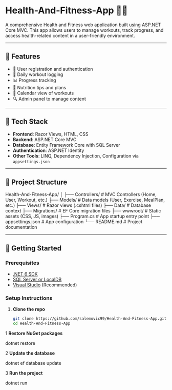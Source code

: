 # Health-And-Fitness-App 🏋️‍♀️

A comprehensive Health and Fitness web application built using ASP.NET Core MVC. This app allows users to manage workouts, track progress, and access health-related content in a user-friendly environment.

---

## 📌 Features

- 🧍 User registration and authentication  
- 📝 Daily workout logging  
- 📊 Progress tracking  
- 🥗 Nutrition tips and plans  
- 📅 Calendar view of workouts  
- 🔍 Admin panel to manage content  

---

## 🔧 Tech Stack

- **Frontend**: Razor Views, HTML, CSS  
- **Backend**: ASP.NET Core MVC  
- **Database**: Entity Framework Core with SQL Server  
- **Authentication**: ASP.NET Identity  
- **Other Tools**: LINQ, Dependency Injection, Configuration via `appsettings.json`

---

## 📁 Project Structure

Health-And-Fitness-App/
│
├── Controllers/ # MVC Controllers (Home, User, Workout, etc.)
├── Models/ # Data models (User, Exercise, MealPlan, etc.)
├── Views/ # Razor views (.cshtml files)
├── Data/ # Database context
├── Migrations/ # EF Core migration files
├── wwwroot/ # Static assets (CSS, JS, images)
├── Program.cs # App startup entry point
├── appsettings.json # App configuration
└── README.md # Project documentation


---

## 🚀 Getting Started

### Prerequisites

- [.NET 6 SDK](https://dotnet.microsoft.com/download)
- [SQL Server or LocalDB](https://learn.microsoft.com/en-us/sql/database-engine/configure-windows/sql-server-express-localdb)
- [Visual Studio](https://visualstudio.microsoft.com/) (Recommended)

### Setup Instructions

1. **Clone the repo**
   ```bash
   git clone https://github.com/salemovic99/Health-And-Fitness-App.git
   cd Health-And-Fitness-App
1 **Restore NuGet packages**

 dotnet restore

2 **Update the database**

 dotnet ef database update

3 **Run the project**

dotnet run
